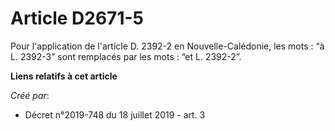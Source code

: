 # Article D2671-5

Pour l'application de l'article D. 2392-2 en Nouvelle-Calédonie, les mots : “à L. 2392-3” sont remplacés par les mots : “et
L. 2392-2”.

**Liens relatifs à cet article**

_Créé par_:

  - Décret n°2019-748 du 18 juillet 2019 - art. 3
